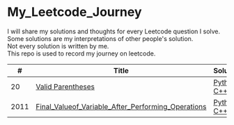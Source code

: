 # My_Leetcode_Journey
I will share my solutions and thoughts for every Leetcode question I solve.   
Some solutions are my interpretations of other people's solution.  
Not every solution is written by me.  
This repo is used to record my journey on leetcode.

| # | Title | Solution | Difficulty |
|---| ----- | -------- | ---------- |
|20|[Valid Parentheses](https://leetcode.com/problems/valid-parentheses/description/)|[Python](./Algorithms/Python/Valid_Parentheses/), [C++](./Algorithms/C++/Valid_Parentheses/)|Easy|
|2011|[Final_Valueof_Variable_After_Performing_Operations](https://leetcode.com/problems/final-value-of-variable-after-performing-operations/description/)|[Python](./Algorithms/Python/Final_Valueof_Variable_After_Performing_Operations/), [C++](./Algorithms/C++/Final_Valueof_Variable_After_Performing_Operations/)|Easy|
